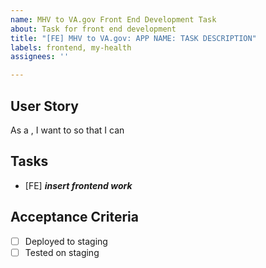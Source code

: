 ```yaml
---
name: MHV to VA.gov Front End Development Task
about: Task for front end development
title: "[FE] MHV to VA.gov: APP NAME: TASK DESCRIPTION"
labels: frontend, my-health
assignees: ''

---
```


## User Story
As a <user>, I want to <do something> so that I can <accomplish a goal>

## Tasks
- [FE] **_insert frontend  work_**

## Acceptance Criteria
- [ ] Deployed to staging
- [ ] Tested on staging
